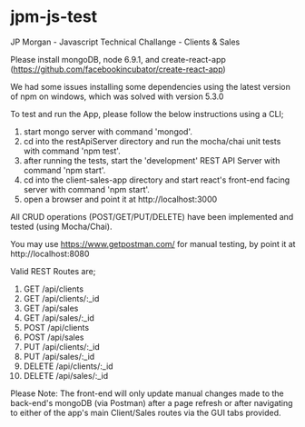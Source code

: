 # jpm-js-test
JP Morgan - Javascript Technical Challange - Clients &amp; Sales

Please install mongoDB, node 6.9.1, and create-react-app (https://github.com/facebookincubator/create-react-app)

We had some issues installing some dependencies using the latest version of npm on windows, which was solved with version 5.3.0

To test and run the App, please follow the below instructions using a CLI;

1) start mongo server with command 'mongod'.
2) cd into the restApiServer directory and run the mocha/chai unit tests with command 'npm test'.
3) after running the tests, start the 'development' REST API Server with command 'npm start'.
4) cd into the client-sales-app directory and start react's front-end facing server with command 'npm start'.
5) open a browser and point it at http://localhost:3000

All CRUD operations (POST/GET/PUT/DELETE) have been implemented and tested (using Mocha/Chai).

You may use https://www.getpostman.com/ for manual testing, by point it at http://localhost:8080

Valid REST Routes are;
1) GET /api/clients
2) GET /api/clients/:_id
3) GET /api/sales
4) GET /api/sales/:_id
5) POST /api/clients
6) POST /api/sales
7) PUT /api/clients/:_id
8) PUT /api/sales/:_id
9) DELETE /api/clients/:_id
10) DELETE /api/sales/:_id

Please Note: The front-end will only update manual changes made to the back-end's mongoDB (via Postman) after a page refresh or after navigating to either of the app's main Client/Sales routes via the GUI tabs provided.
